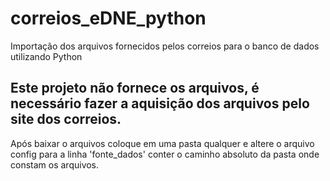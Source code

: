 # correios_eDNE_python
Importação dos arquivos fornecidos pelos correios para o banco de dados utilizando Python

## Este projeto não fornece os arquivos, é necessário fazer a aquisição dos arquivos pelo site dos correios.
Após baixar o arquivos coloque em uma pasta qualquer e altere o arquivo config para a linha 'fonte_dados' conter o caminho absoluto da pasta onde constam os arquivos.

